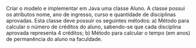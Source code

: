 Criar o modelo e implementar em Java uma classe Aluno. A classe possui os atributos
nome, ano de ingresso, curso e quantidade de disciplinas aprovadas. Esta classe deve
possuir os seguintes métodos:
a) Método para calcular o número de créditos do aluno, sabendo-se que cada disciplina
aprovada representa 4 créditos;
b) Método para calcular o tempo (em anos) de permanência do aluno na faculdade.